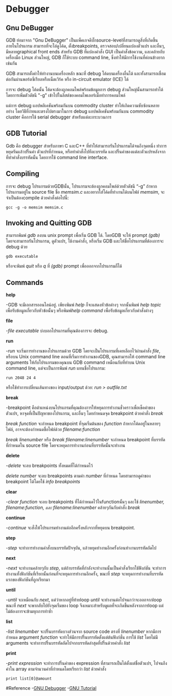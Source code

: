 # Debugger

## Gnu DeBugger

GDB ย่อมาจาก "Gnu DeBugger" เป็นแพ็คเกจดีบั๊กsource-levelที่สามารถดูสิ่งที่เกิดขึ้นภายในโปรแกรม สามารถที่จะไล่ดูโค้ด, ตั้งbreakpoints, ตรวจสอบ/เปลี่ยนแปลงตัวแปร และอื่นๆ, มีหลายgraphical front ends สำหรับ GDB ที่แปลงคำสั่ง GUI เป็นคำสั่งข้อความ, และคล้ายกับเครื่องมือ Linux ส่วนใหญ่, GDB ก็ใช้ระบบ command line, ซึ่งทำให้มีการใช้งานที่ค่อนข้างยากเช่นกัน

GDB สามารถตั้งค่าให้ทำงานบนเครื่องหลัก ขณะที่ debug โค้ดบนเครื่องอื่นได้ และทั้งสามารถเชื่อมต่อกันผ่านพอร์ตซีเรียลหรือเน็ตเวิร์ค หรือ in-circuit emulator (ICE) ได้ 

การจะ debug โค้ดนั้น โค้ดจะต้องถูกคอมไพล์พร้อมข้อมูลการ debug ส่วนใหญ่นั้นสามารถทำได้โดยการเพิ่มตัวดัชนี "-g" เข้าไปในลิสต์ของคอมไพเลอร์เมื่อทำการคอมไพล์

แต่การ debug แอปพลิเคชันพร้อมกันบน commodity cluster  ทำให้เกิดความซับซ้อนหลายอย่าง โดยวิธีที่ง่ายและตรงไปตรงมาในการ debug แอปพลิเคชันพร้อมกันบน commodity cluster คือการใช้ serial debugger สำหรับแต่ละกระบวนการ

## GDB Tutorial

Gdb คือ debugger สำหรับภาษา C และC++ ที่ทำให้สามารถรันโปรแกรมได้จนถึงจุดหนึ่ง ทำการหยุดรันแล้วปริ้นค่า ตัวแปรที่กำหนด, หรือทำคำสั่งไปทีละบรรทัด และปริ้นค่าของแต่ละตัวแปรหลังจากที่ทำคำสั่งบรรทัดนั้น โดยการใช้ command line interface.

## Compiling

การจะ debug โปรแกรมด้วยGDBนั้น, โปรแกรมจะต้องถูกคอมไพล์ด้วยตัวดัชนี “-g” ถ้าหากโปรแกรมอยู่ใน source file ชื่อ *memsim.c* และอยากใส่โค้ดที่ทำงานได้บนไฟล์ *memsim*, จะจำเป็นต้องcompile ด้วยคำสั่งต่อไปนี้:

`gcc -g -o memsim memsim.c`

## Invoking and Quitting GDB

สามารถพิมพ์ *gdb* ลงบน unix prompt เพื่อเริ่ม GDB ได้. โดยGDB จะให้ prompt *(gdb)* โดยจะสามารถรันโปรแกรม, ดูตัวแปร, ใช้งานคำสั่ง, หรือเริ่ม GDB และให้ชื่อโปรแกรมที่ต้องการจะ debug ด้วย

`gdb executable`

หรือจะพิมพ์ *quit* หรือ *q* ที่ *(gdb)* prompt เพื่อออกจากโปรแกรมก็ได้

## Commands

**help**

-GDB จะมีเอกสารออนไลน์อยู่. เพียงพิมพ์ *help* ก็จะแสดงหัวข้อต่างๆ จากนั้นพิมพ์ *help topic* เพื่อรับข้อมูลเกี่ยวกับหัวข้อนั้นๆ หรือพิมพ์*help command* เพื่อรับข้อมูลเกี่ยวกับคำสั่งต่างๆ

**file**

-*file executable* บ่งบอกโปรแกรมที่คุณต้องการจะ debug.

**run**

-*run* จะเริ่มการทำงานของโปรแกรมด้วย GDB โดยจะเป็นโปรแกรมที่เคยเลือกไว้ผ่านคำสั่ง *file*, หรือบน Unix command line ตอนที่เริ่มการทำงานของGDB, คุณสามารถให้ command line arguments ให้กับโปรแกรมของคุณบน GDB command เหมือนกับที่ทำบน Unix command line, แต่จะเป็นการพิมพ์ *run* แทนชื่อโปรแกรม:

`run 2048 24 4`

หรือใช้ทำการเปลี่ยนเส้นทางของ input/output ด้วย: *run > outfile.txt*

**break**

-breakpoint คือตำแหน่งบนโปรแกรมที่คุณต้องการให้หยุดการทำงานชั่วคราวเพื่อเช็คค่าของตัวแปร, หาจุดที่เป็นปัญหาของโปรแกรม, และอื่นๆ โดยกำหนดจุด breakpoint ด้วยคำสั่ง *break* 

*break function* จะกำหนด breakpoint ที่จุดเริ่มต้นของ *function* ถ้าหากโค้ดอยู่ในหลายๆไฟล์, อาจจะต้องกำหนดชื่อไฟล์ด้วย *filename:function*

*break linenumber* หรือ *break filename:linenumber* จะกำหนด breakpoint ที่บรรทัดที่กำหนดใน source file โดยจะหยุดการทำงานก่อนที่บรรทัดนั้นจะทำงาน

**delete**

-*delete* จะลบ breakpoints ทั้งหมดที่ได้กำหนดไว้

*delete number* จะลบ breakpoints ตามค่า *number* ที่กำหนด โดยสามารถดูค่าของ breakpoint ได้โดยใช้ *info breakpoints*

**clear**

-*clear function* จะลบ breakpoints ที่ได้กำหนดไว้ในfunctionนั้นๆ และใช้ *linenumber, filename:function, และ filename:linenumber*  คล้ายๆกันกับคำสั่ง *break*

**continue**

-*continue* จะสั่งให้โปรแกรมทำงานต่ออีกครั้งหลังจากที่หยุดบน breakpoint.

**step**

-*step* จะทำการทำงานคำสั่งบนบรรทัดปัจจุบัน, แล้วหยุดทำงานอีกครั้งก่อนทำงานบรรทัดถัดไป 

**next**

-*next* จะทำงานคล้ายๆกับ *step*, แต่ถ้าบรรทัดที่กำลังจะทำงานนั้นเป็นคำสั่งเรียกใช้ฟังก์ชัน จะทำการทำงานทั้งฟังก์ชันที่เรียกนั้นก่อนที่จะหยุดการทำงานอีกครั้ง, ขณะที่ *step* จะหยุดการทำงานที่บรรทัดแรกของฟังก์ชันที่ถูกเรียกมา

**until**

-*until* จะเหมือนกับ *next*, แต่ว่าหากอยู่ที่ท้ายloop *until* จะทำงานต่อไปจนกว่าจะออกจากloop ขณะที่ *next* จะพากลับไปยังจุดเริ่มของ loop จึงเหมาะสำหรับดูผลที่จะเกิดขึ้นหลังจากการloop แต่ไม่ต้องการจะข้ามทุกการทำซ้ำ

**list**

-*list linenumber* จะปริ้นบรรทัดบางส่วนจาก source code ตรงที่ *linenumber* หากมีการกำหนด argument *function* จะทำให้มีการปริ้นบรรทัดตั้งแต่ต้นฟังก์ชั่น การใช้ *list* โดยไม่มี arguments จะทำการปริ้นบรรทัดถัดไปจากบรรทัดล่าสุดที่ปริ้นด้วยคำสั่ง *list* 

**print**

-*print expression* จะทำการปริ้นค่าของ expression ที่สามารถเป็นได้ตั้งแต่ชื่อตัวแปร, ไปจนถึงค่าใน array ตามจำนวนค่าที่กำหนดโดยเรียกว่า *list* ด้วยคำสั่ง

`print list[0]@amount`

#Reference
-[GNU Debugger](https://www.sciencedirect.com/topics/computer-science/gnu-debugger)
-[GNU Tutorial](https://web.eecs.umich.edu/~sugih/pointers/summary.html)
